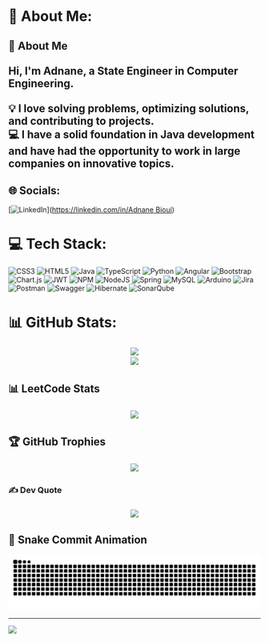 # 💫 About Me:
## 👋 About Me<br><br>Hi, I'm Adnane, a State Engineer in Computer Engineering.<br><br>💡 I love solving problems, optimizing solutions, and contributing to projects.  <br>💻 I have a solid foundation in Java development and have had the opportunity to work in large companies on innovative topics.<br>


## 🌐 Socials:
 [![LinkedIn](https://img.shields.io/badge/LinkedIn-%230077B5.svg?logo=linkedin&logoColor=white)]([https://linkedin.com/in/Adnane Bioui](https://www.linkedin.com/in/adnane-bioui/)) 

# 💻 Tech Stack:
![CSS3](https://img.shields.io/badge/css3-%231572B6.svg?style=for-the-badge&logo=css3&logoColor=white) ![HTML5](https://img.shields.io/badge/html5-%23E34F26.svg?style=for-the-badge&logo=html5&logoColor=white) ![Java](https://img.shields.io/badge/java-%23ED8B00.svg?style=for-the-badge&logo=openjdk&logoColor=white) ![TypeScript](https://img.shields.io/badge/typescript-%23007ACC.svg?style=for-the-badge&logo=typescript&logoColor=white) ![Python](https://img.shields.io/badge/python-3670A0?style=for-the-badge&logo=python&logoColor=ffdd54) ![Angular](https://img.shields.io/badge/angular-%23DD0031.svg?style=for-the-badge&logo=angular&logoColor=white) ![Bootstrap](https://img.shields.io/badge/bootstrap-%238511FA.svg?style=for-the-badge&logo=bootstrap&logoColor=white) ![Chart.js](https://img.shields.io/badge/chart.js-F5788D.svg?style=for-the-badge&logo=chart.js&logoColor=white) ![JWT](https://img.shields.io/badge/JWT-black?style=for-the-badge&logo=JSON%20web%20tokens) ![NPM](https://img.shields.io/badge/NPM-%23CB3837.svg?style=for-the-badge&logo=npm&logoColor=white) ![NodeJS](https://img.shields.io/badge/node.js-6DA55F?style=for-the-badge&logo=node.js&logoColor=white) ![Spring](https://img.shields.io/badge/spring-%236DB33F.svg?style=for-the-badge&logo=spring&logoColor=white) ![MySQL](https://img.shields.io/badge/mysql-4479A1.svg?style=for-the-badge&logo=mysql&logoColor=white) ![Arduino](https://img.shields.io/badge/-Arduino-00979D?style=for-the-badge&logo=Arduino&logoColor=white) ![Jira](https://img.shields.io/badge/jira-%230A0FFF.svg?style=for-the-badge&logo=jira&logoColor=white) ![Postman](https://img.shields.io/badge/Postman-FF6C37?style=for-the-badge&logo=postman&logoColor=white) ![Swagger](https://img.shields.io/badge/-Swagger-%23Clojure?style=for-the-badge&logo=swagger&logoColor=white) ![Hibernate](https://img.shields.io/badge/Hibernate-59666C?style=for-the-badge&logo=Hibernate&logoColor=white) ![SonarQube](https://img.shields.io/badge/SonarQube-black?style=for-the-badge&logo=sonarqube&logoColor=4E9BCD)
# 📊 GitHub Stats:
###
<div align="center">

  ![](https://github-readme-streak-stats.herokuapp.com/?user=BiouiAdnane&theme=radical&hide_border=false)<br/>
  ![](https://github-readme-stats.vercel.app/api/top-langs/?username=BiouiAdnane&theme=radical&hide_border=false&include_all_commits=true&count_private=true&layout=compact)
  
</div>

## 📊 LeetCode Stats
###
<div align="center">
 
  <a href="https://leetcode.com/AdnaneBioui" target="_blank">
    <img src="https://leetcard.jacoblin.cool/AdnaneBioui?ext=heatmap&theme=auto&show_rank=false" />
  </a>
  
</div>


## 🏆 GitHub Trophies
###

<div align="center">
 
  ![](https://github-profile-trophy.vercel.app/?username=BiouiAdnane&theme=radical&no-frame=false&no-bg=true&margin-w=4)
  
</div>

### ✍️ Dev Quote
###
<div align="center">
 
   ![](https://quotes-github-readme.vercel.app/api?type=vetical&theme=radical)
   
</div>


## 🐍 Snake Commit Animation

![GitHub Snake](https://github.com/BiouiAdnane/BiouiAdnane/blob/output/github-contribution-grid-snake.svg)

---
[![](https://visitcount.itsvg.in/api?id=BiouiAdnane&icon=2&color=4)](https://visitcount.itsvg.in)

<!-- Proudly created with GPRM ( https://gprm.itsvg.in ) -->

